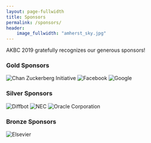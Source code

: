 ```yaml
---
layout: page-fullwidth
title: Sponsors
permalink: /sponsors/
header:
    image_fullwidth: "amherst_sky.jpg"
---
```


AKBC 2019 gratefully recognizes our generous sponsors!

### Gold Sponsors
<img style="display:inline" src="{{ site.baseurl }}/images/sponsors/cz-logo-new.png" alt="Chan Zuckerberg Initiative" style="width: 30%">
<img style="display:inline" src="{{ site.baseurl }}/images/sponsors/facebook-logo-new.png" alt="Facebook" style="width: 30%">
<img style="display:inline" src="{{ site.baseurl }}/images/sponsors/google-logo-new.png" alt="Google" style="width: 30%">

### Silver Sponsors
<img style="display:inline" src="{{ site.baseurl }}/images/sponsors/diffbot-logo-new.png" alt="Diffbot" style="width: 30%">
<img style="display:inline" src="{{ site.baseurl }}/images/sponsors/nec-logo-new.png" alt="NEC" style="width: 30%">
<img style="display:inline" src="{{ site.baseurl }}/images/sponsors/oracle-logo-new.png" alt="Oracle Corporation" style="width: 30%">

### Bronze Sponsors
<img style="display:inline" src="{{ site.baseurl }}/images/sponsors/elsevier-logo-new.png" alt="Elsevier" style="width: 30%">
